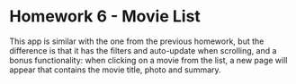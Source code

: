 Homework 6 - Movie List
=======================

This app is similar with the one from the previous homework, but the difference is that
it has the filters and auto-update when scrolling, and a bonus functionality: when 
clicking on a movie from the list, a new page will appear that contains the movie 
title, photo and summary.